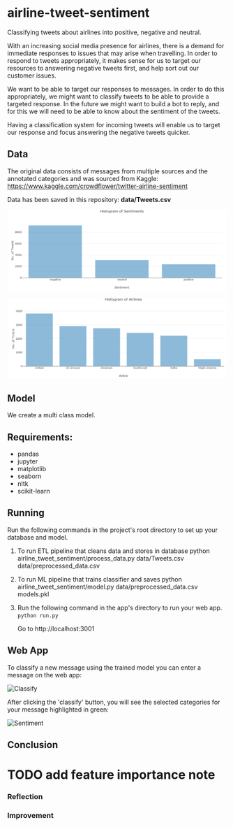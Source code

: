 # airline-tweet-sentiment
Classifying tweets about airlines into positive, negative and neutral. 

With an increasing social media presence for airlines, there is a demand for immediate responses to issues that may 
arise when travelling. In order to respond to tweets appropriately, it makes sense for us to target our resources to
 answering negative tweets first, and help sort out our customer issues. 

We want to be able to target our responses to messages. In order to do this appropriately, we might want 
to classify tweets to be able to provide a targeted response. In the future we might want to build a bot to reply, and 
for this we will need to be able to know about the sentiment of the tweets.

Having a classification system for incoming tweets will enable us to target our response and focus answering the 
negative tweets quicker.

## Data

The original data consists of messages from multiple sources and the annotated categories and was sourced from Kaggle:
https://www.kaggle.com/crowdflower/twitter-airline-sentiment

Data has been saved in this repository:
**data/Tweets.csv**

![Classify](/app/screenshots/sentiment_histogram.PNG)

![Classify](/app/screenshots/airline_histogram.PNG)

## Model

We create a multi class model.

## Requirements:
* pandas
* jupyter
* matplotlib
* seaborn
* nltk
* scikit-learn

## Running
Run the following commands in the project's root directory to set up your database and model.

1. To run ETL pipeline that cleans data and stores in database python airline_tweet_sentiment/process_data.py data/Tweets.csv data/preprocessed_data.csv
2. To run ML pipeline that trains classifier and saves python airline_tweet_sentiment/model.py data/preprocessed_data.csv models.pkl
3. Run the following command in the app's directory to run your web app. 
```python run.py```

    Go to http://localhost:3001

## Web App

To classify a new message using the trained model you can enter a message on the web app:

![Classify](/app/screenshots/classify_tweet.PNG)

After clicking the 'classify' button, you will see the selected categories for your message highlighted in green:

![Sentiment](/app/screenshots/highlighted_sentiment.PNG)

## Conclusion
# TODO add feature importance note

### Reflection

### Improvement

